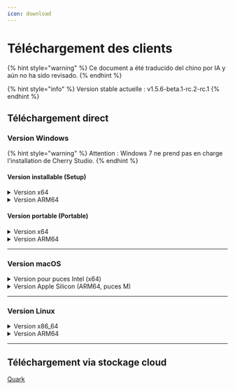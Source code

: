 ```yaml
---
icon: download
---
```

# Téléchargement des clients


{% hint style="warning" %}
Ce document a été traducido del chino por IA y aún no ha sido revisado.
{% endhint %}




{% hint style="info" %}
Version stable actuelle : v1.5.6-beta.1-rc.2-rc.1
{% endhint %}

## Téléchargement direct

### Version Windows

{% hint style="warning" %}
Attention : Windows 7 ne prend pas en charge l'installation de Cherry Studio.
{% endhint %}

#### Version installable (Setup)

<details>

<summary>Version x64</summary>

Ligne principale :

【[Site officiel de Cherry Studio](https://cherry-ai.com/download)】 【[GitHub](https://github.com/CherryHQ/cherry-studio/releases/download/v1.5.4-rc.1/Cherry-Studio-1.5.6-beta.1-rc.2-rc.1-x64-setup.exe)】

Lignes de secours :

【[Ligne 1](https://download-cf.ocoolai.com/https://github.com/CherryHQ/cherry-studio/releases/download/v1.5.4-rc.1/Cherry-Studio-1.5.6-beta.1-rc.2-rc.1-x64-setup.exe)】 【[Ligne 2](https://download.ocoolai.com/https://github.com/CherryHQ/cherry-studio/releases/download/v1.5.4-rc.1/Cherry-Studio-1.5.6-beta.1-rc.2-rc.1-x64-setup.exe)】 【[Ligne 3](https://download.ocoolai.online/https://github.com/CherryHQ/cherry-studio/releases/download/v1.5.4-rc.1/Cherry-Studio-1.5.6-beta.1-rc.2-rc.1-x64-setup.exe)】

</details>

<details>

<summary>Version ARM64</summary>

Ligne principale :

【[Site officiel de Cherry Studio](https://cherry-ai.com/download)】 【[GitHub](https://github.com/CherryHQ/cherry-studio/releases/download/v1.5.4-rc.1/Cherry-Studio-1.5.6-beta.1-rc.2-rc.1-arm64-setup.exe)】

Lignes de secours :

【[Ligne 1](https://download-cf.ocoolai.com/https://github.com/CherryHQ/cherry-studio/releases/download/v1.5.4-rc.1/Cherry-Studio-1.5.6-beta.1-rc.2-rc.1-arm64-setup.exe)】 【[Ligne 2](https://download.ocoolai.com/https://github.com/CherryHQ/cherry-studio/releases/download/v1.5.4-rc.1/Cherry-Studio-1.5.6-beta.1-rc.2-rc.1-arm64-setup.exe)】 【[Ligne 3](https://download.ocoolai.online/https://github.com/CherryHQ/cherry-studio/releases/download/v1.5.4-rc.1/Cherry-Studio-1.5.6-beta.1-rc.2-rc.1-arm64-setup.exe)】

</details>

#### Version portable (Portable)

<details>

<summary>Version x64</summary>

Ligne principale :

【[Site officiel de Cherry Studio](https://cherry-ai.com/download)】 【[GitHub](https://github.com/CherryHQ/cherry-studio/releases/download/v1.5.4-rc.1/Cherry-Studio-1.5.6-beta.1-rc.2-rc.1-x64-portable.exe)】

Lignes de secours :

【[Ligne 1](https://download-cf.ocoolai.com/https://github.com/CherryHQ/cherry-studio/releases/download/v1.5.4-rc.1/Cherry-Studio-1.5.6-beta.1-rc.2-rc.1-x64-portable.exe)】 【[Ligne 2](https://download.ocoolai.com/https://github.com/CherryHQ/cherry-studio/releases/download/v1.5.4-rc.1/Cherry-Studio-1.5.6-beta.1-rc.2-rc.1-x64-portable.exe)】 【[Ligne 3](https://download.ocoolai.online/https://github.com/CherryHQ/cherry-studio/releases/download/v1.5.4-rc.1/Cherry-Studio-1.5.6-beta.1-rc.2-rc.1-x64-portable.exe)】

</details>

<details>

<summary>Version ARM64</summary>

Ligne principale :

【[Site officiel de Cherry Studio](https://cherry-ai.com/download)】 【[GitHub](https://github.com/CherryHQ/cherry-studio/releases/download/v1.5.4-rc.1/Cherry-Studio-1.5.6-beta.1-rc.2-rc.1-arm64-portable.exe)】

Lignes de secours :

【[Ligne 1](https://download-cf.ocoolai.com/https://github.com/CherryHQ/cherry-studio/releases/download/v1.5.4-rc.1/Cherry-Studio-1.5.6-beta.1-rc.2-rc.1-arm64-portable.exe)】 【[Ligne 2](https://download.ocoolai.com/https://github.com/CherryHQ/cherry-studio/releases/download/v1.5.4-rc.1/Cherry-Studio-1.5.6-beta.1-rc.2-rc.1-arm64-portable.exe)】 【[Ligne 3](https://download.ocoolai.online/https://github.com/CherryHQ/cherry-studio/releases/download/v1.5.4-rc.1/Cherry-Studio-1.5.6-beta.1-rc.2-rc.1-arm64-portable.exe)】

</details>

***

### Version macOS

<details>

<summary>Version pour puces Intel (x64)</summary>

Ligne principale :

【[Site officiel de Cherry Studio](https://cherry-ai.com/download)】 【[GitHub](https://github.com/CherryHQ/cherry-studio/releases/download/v1.5.4-rc.1/Cherry-Studio-1.5.6-beta.1-rc.2-rc.1-x64.dmg)】

Lignes de secours :

【[Ligne 1](https://download-cf.ocoolai.com/https://github.com/CherryHQ/cherry-studio/releases/download/v1.5.4-rc.1/Cherry-Studio-1.5.6-beta.1-rc.2-rc.1-x64.dmg)】 【[Ligne 2](https://download.ocoolai.com/https://github.com/CherryHQ/cherry-studio/releases/download/v1.5.4-rc.1/Cherry-Studio-1.5.6-beta.1-rc.2-rc.1-x64.dmg)】 【[Ligne 3](https://download.ocoolai.online/https://github.com/CherryHQ/cherry-studio/releases/download/v1.5.4-rc.1/Cherry-Studio-1.5.6-beta.1-rc.2-rc.1-x64.dmg)】

</details>

<details>

<summary>Version Apple Silicon (ARM64, puces M)</summary>

Ligne principale :

【[Site officiel de Cherry Studio](https://cherry-ai.com/download)】 【[GitHub](https://github.com/CherryHQ/cherry-studio/releases/download/v1.5.4-rc.1/Cherry-Studio-1.5.6-beta.1-rc.2-rc.1-arm64.dmg)】

Lignes de secours :

【[Ligne 1](https://download-cf.ocoolai.com/https://github.com/CherryHQ/cherry-studio/releases/download/v1.5.4-rc.1/Cherry-Studio-1.5.6-beta.1-rc.2-rc.1-arm64.dmg)】 【[Ligne 2](https://download.ocoolai.com/https://github.com/CherryHQ/cherry-studio/releases/download/v1.5.4-rc.1/Cherry-Studio-1.5.6-beta.1-rc.2-rc.1-arm64.dmg)】 【[Ligne 3](https://download.ocoolai.online/https://github.com/CherryHQ/cherry-studio/releases/download/v1.5.4-rc.1/Cherry-Studio-1.5.6-beta.1-rc.2-rc.1-arm64.dmg)】

</details>

***

### Version Linux

<details>

<summary>Version x86_64</summary>

Ligne principale :

【[Site officiel de Cherry Studio](https://cherry-ai.com/download)】 【[GitHub](https://github.com/CherryHQ/cherry-studio/releases/download/v1.5.4-rc.1/Cherry-Studio-1.5.6-beta.1-rc.2-rc.1-x86_64.AppImage)】

Lignes de secours :

【[Ligne 1](https://download-cf.ocoolai.com/https://github.com/CherryHQ/cherry-studio/releases/download/v1.5.4-rc.1/Cherry-Studio-1.5.6-beta.1-rc.2-rc.1-x86_64.AppImage)】 【[Ligne 2](https://download.ocoolai.com/https://github.com/CherryHQ/cherry-studio/releases/download/v1.5.4-rc.1/Cherry-Studio-1.5.6-beta.1-rc.2-rc.1-x86_64.AppImage)】 【[Ligne 3](https://download.ocoolai.online/https://github.com/CherryHQ/cherry-studio/releases/download/v1.5.4-rc.1/Cherry-Studio-1.5.6-beta.1-rc.2-rc.1-x86_64.AppImage)】

</details>

<details>

<summary>Version ARM64</summary>

Ligne principale :

【[Site officiel de Cherry Studio](https://cherry-ai.com/download)】 【[GitHub](https://github.com/CherryHQ/cherry-studio/releases/download/v1.5.4-rc.1/Cherry-Studio-1.5.6-beta.1-rc.2-rc.1-arm64.AppImage)】

Lignes de secours :

【[Ligne 1](https://download-cf.ocoolai.com/https://github.com/CherryHQ/cherry-studio/releases/download/v1.5.4-rc.1/Cherry-Studio-1.5.6-beta.1-rc.2-rc.1-arm64.AppImage)】 【[Ligne 2](https://download.ocoolai.com/https://github.com/CherryHQ/cherry-studio/releases/download/v1.5.4-rc.1/Cherry-Studio-1.5.6-beta.1-rc.2-rc.1-arm64.AppImage)】 【[Ligne 3](https://download.ocoolai.online/https://github.com/CherryHQ/cherry-studio/releases/download/v1.5.4-rc.1/Cherry-Studio-1.5.6-beta.1-rc.2-rc.1-arm64-AppImage)】

</details>

***

## Téléchargement via stockage cloud

[Quark](https://pan.quark.cn/s/c8533a1ec63e#/list/share)